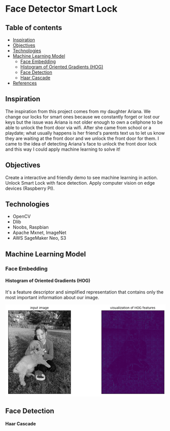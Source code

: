 # Face Detector Smart Lock

## Table of contents
- [Inspiration](#inspiration)
- [Objectives](#Objectives)
- [Technologies](#technologies)
- [Machine Learning Model](#prediction-model)
  + [Face Embedding](#FaceEmbedding)
   * [Histogram of Oriented Gradients (HOG)](#twitter-analysis)
  + [Face Detection](#why)
   * [Haar Cascade](#web-scrapping-analysis)
- [References](#references)

## Inspiration
The inspiration from this project comes from my daughter Ariana. We change our locks for smart ones because we constantly forget or lost our keys but the issue was Ariana is not older enough to own a cellphone to be able to unlock the front door via wifi. After she came from school or a playdate; what usually happens is her friend's parents text us to let us know they are waiting at the front door and we unlock the front door for them.  I came to the idea of detecting Ariana's face to unlock the front door lock and this way I could apply machine learning to solve it!

## Objectives
Create a interactive and friendly demo to see machine learning in action.
Unlock Smart Lock with face detection.
Apply computer vision on edge devices (Raspberry PI).


## Technologies
* OpenCV
* Dlib
* Noobs, Raspbian
* Apache Mxnet, ImageNet
* AWS SageMaker Neo, S3

## Machine Learning Model

### Face Embedding

#### Histogram of Oriented Gradients (HOG)
It's a feature descriptor and simplified representation that contains only the most important information about our image. 

<img src="/img/hog-vector-ari.png"/>

## Face Detection

#### Haar Cascade
